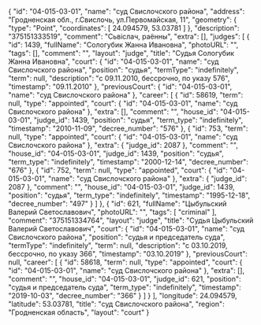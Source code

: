 {
    "id": "04-015-03-01",
    "name": "суд Свислочского района",
    "address": "Гродненская обл., г.Свислочь, ул.Первомайская, 11",
    "geometry": {
        "type": "Point",
        "coordinates": [
            24.094579,
            53.03781
        ]
    },
    "description": "375151333519",
    "comment": "Сьвіслач, раённы",
    "extra": [],
    "judges": [
        {
            "id": 1439,
            "fullName": "Сологубик Жанна Ивановна",
            "photoURL": "",
            "tags": [],
            "comment": "",
            "layout": "judge",
            "title": "Судья Сологубик Жанна Ивановна",
            "court": {
                "id": "04-015-03-01",
                "name": "суд Свислочского района",
                "position": "судья",
                "termType": "indefinitely",
                "term": null,
                "description": "c 09.11.2010, бессрочно, по указу 576",
                "timestamp": "09.11.2010"
            },
            "previousCourt": {
                "id": "04-015-03-01",
                "name": "суд Свислочского района"
            },
            "career": [
                {
                    "id": 58619,
                    "term": null,
                    "type": "appointed",
                    "court": {
                        "id": "04-015-03-01",
                        "name": "суд Свислочского района"
                    },
                    "extra": [],
                    "comment": "",
                    "house_id": "04-015-03-01",
                    "judge_id": 1439,
                    "position": "судья",
                    "term_type": "indefinitely",
                    "timestamp": "2010-11-09",
                    "decree_number": "576"
                },
                {
                    "id": 753,
                    "term": null,
                    "type": "appointed",
                    "court": {
                        "id": "04-015-03-01",
                        "name": "суд Свислочского района"
                    },
                    "extra": {
                        "judge_id": 2087
                    },
                    "comment": "",
                    "house_id": "04-015-03-01",
                    "judge_id": 1439,
                    "position": "судья",
                    "term_type": "indefinitely",
                    "timestamp": "2000-12-14",
                    "decree_number": "676"
                },
                {
                    "id": 752,
                    "term": null,
                    "type": "appointed",
                    "court": {
                        "id": "04-015-03-01",
                        "name": "суд Свислочского района"
                    },
                    "extra": {
                        "judge_id": 2087
                    },
                    "comment": "",
                    "house_id": "04-015-03-01",
                    "judge_id": 1439,
                    "position": "судья",
                    "term_type": "indefinitely",
                    "timestamp": "1995-12-18",
                    "decree_number": "497"
                }
            ]
        },
        {
            "id": 621,
            "fullName": "Цыбульский Валерий Светославович",
            "photoURL": "",
            "tags": [
                "criminal"
            ],
            "comment": "375151334764",
            "layout": "judge",
            "title": "Судья Цыбульский Валерий Светославович",
            "court": {
                "id": "04-015-03-01",
                "name": "суд Свислочского района",
                "position": "судья и председатель суда",
                "termType": "indefinitely",
                "term": null,
                "description": "c 03.10.2019, бессрочно, по указу 366",
                "timestamp": "03.10.2019"
            },
            "previousCourt": null,
            "career": [
                {
                    "id": 58618,
                    "term": null,
                    "type": "appointed",
                    "court": {
                        "id": "04-015-03-01",
                        "name": "суд Свислочского района"
                    },
                    "extra": [],
                    "comment": "",
                    "house_id": "04-015-03-01",
                    "judge_id": 621,
                    "position": "судья и председатель суда",
                    "term_type": "indefinitely",
                    "timestamp": "2019-10-03",
                    "decree_number": "366"
                }
            ]
        }
    ],
    "longitude": 24.094579,
    "latitude": 53.03781,
    "title": "суд Свислочского района",
    "region": "Гродненская область",
    "layout": "court"
}